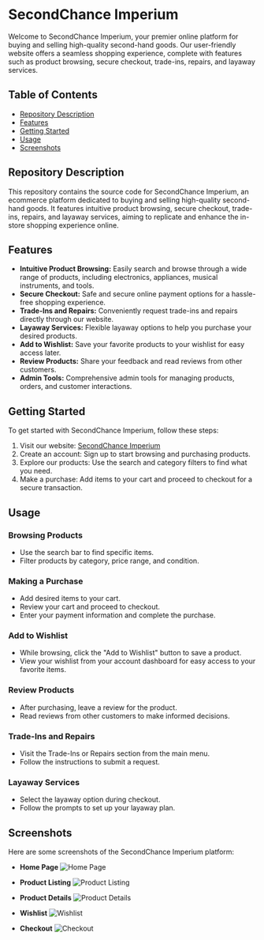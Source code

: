 # SecondChance Imperium

Welcome to SecondChance Imperium, your premier online platform for buying and selling high-quality second-hand goods. Our user-friendly website offers a seamless shopping experience, complete with features such as product browsing, secure checkout, trade-ins, repairs, and layaway services.

## Table of Contents
- [Repository Description](#repository-description)
- [Features](#features)
- [Getting Started](#getting-started)
- [Usage](#usage)
- [Screenshots](#screenshots)

## Repository Description
This repository contains the source code for SecondChance Imperium, an ecommerce platform dedicated to buying and selling high-quality second-hand goods. It features intuitive product browsing, secure checkout, trade-ins, repairs, and layaway services, aiming to replicate and enhance the in-store shopping experience online.

## Features
- **Intuitive Product Browsing:** Easily search and browse through a wide range of products, including electronics, appliances, musical instruments, and tools.
- **Secure Checkout:** Safe and secure online payment options for a hassle-free shopping experience.
- **Trade-Ins and Repairs:** Conveniently request trade-ins and repairs directly through our website.
- **Layaway Services:** Flexible layaway options to help you purchase your desired products.
- **Add to Wishlist:** Save your favorite products to your wishlist for easy access later.
- **Review Products:** Share your feedback and read reviews from other customers.
- **Admin Tools:** Comprehensive admin tools for managing products, orders, and customer interactions.

## Getting Started
To get started with SecondChance Imperium, follow these steps:
1. Visit our website: [SecondChance Imperium](https://secondchanceemperium.000webhostapp.com/home.php)
2. Create an account: Sign up to start browsing and purchasing products.
3. Explore our products: Use the search and category filters to find what you need.
4. Make a purchase: Add items to your cart and proceed to checkout for a secure transaction.

## Usage
### Browsing Products
- Use the search bar to find specific items.
- Filter products by category, price range, and condition.

### Making a Purchase
- Add desired items to your cart.
- Review your cart and proceed to checkout.
- Enter your payment information and complete the purchase.

### Add to Wishlist
- While browsing, click the "Add to Wishlist" button to save a product.
- View your wishlist from your account dashboard for easy access to your favorite items.

### Review Products
- After purchasing, leave a review for the product.
- Read reviews from other customers to make informed decisions.

### Trade-Ins and Repairs
- Visit the Trade-Ins or Repairs section from the main menu.
- Follow the instructions to submit a request.

### Layaway Services
- Select the layaway option during checkout.
- Follow the prompts to set up your layaway plan.

## Screenshots
Here are some screenshots of the SecondChance Imperium platform:

- **Home Page**
  ![Home Page](screenshots/home.jpeg)

- **Product Listing**
  ![Product Listing](screenshots/product_list.jpeg)

- **Product Details**
  ![Product Details](screenshots/product_view.jpeg)

- **Wishlist**
  ![Wishlist](screenshots/wishlist.jpeg)

- **Checkout**
  ![Checkout](screenshots/checkout.jpeg)
